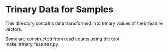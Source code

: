# Trinary Data for Samples
This directory contains data transformed into trinary
values of their feature vectors.

Some are constructed from read counts using the tool
make\_trinary\_features.py.
